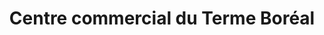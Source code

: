 ---
title: "Centre commercial du Terme Boréal"
url: /lieusaint/centre-commercial-du-terme-boreal/
shop: centre commercial
---
